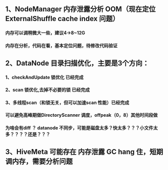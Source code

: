 ## 1、NodeManager 内存泄露分析 OOM（现在定位ExternalShuffle cache index 问题） 

#### 内存可以调稍微大一些，建议4->8~12G 
#### 内存在分析，代码在看，基本定位问题，待修改代码验证

## 2、DataNode 目录扫描优化，主要是3个方向：

#### 1、checkAndUpdate 锁优化 已经完成 
#### 2、scan  锁优化,去掉不必要的锁 已经完成
#### 3、多线程scan（和锁无关，但可以加速scan 性能）已经完成

#### 可以避免高峰期做DirectoryScanner 调度，offpeak（0，8）其他时间段做
#### 为啥会有diff ？ datanode 不同步，可能是磁盘太多？快太多？？？小文件太多？？？？还是？？？

## 3、HiveMeta 可能存在 内存泄露 GC hang 住，短期调内存，需要分析问题

